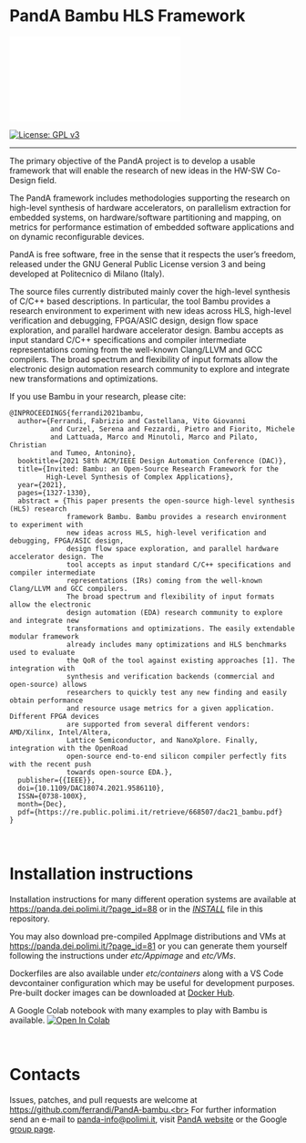 # PandA Bambu HLS Framework
![](style/img/panda.png.in)

[![License: GPL v3](https://img.shields.io/badge/License-GPL%20v3-blue.svg)](https://www.gnu.org/licenses/gpl-3.0)

----

The primary objective of the PandA project is to develop a usable framework
that will enable the research of new ideas in the HW-SW Co-Design field.

The PandA framework includes methodologies supporting the research on high-level 
synthesis of hardware accelerators, on parallelism extraction for embedded systems, 
on hardware/software partitioning and mapping, on metrics for performance estimation 
of embedded software applications and on dynamic reconfigurable devices.

PandA is free software, free in the sense that it respects the user’s freedom, 
released under the GNU General Public License version 3 and being 
developed at Politecnico di Milano (Italy).

The source files currently distributed mainly cover the high-level synthesis 
of C/C++ based descriptions. In particular, the tool Bambu provides a research environment to experiment with new ideas across HLS, high-level verification and debugging, FPGA/ASIC design, design flow space exploration, and parallel hardware accelerator design.
Bambu accepts as input standard C/C++ specifications and compiler intermediate representations coming from the well-known Clang/LLVM and GCC compilers.
The broad spectrum and flexibility of input formats allow the electronic design automation research community to explore and integrate new transformations and optimizations.

If you use Bambu in your research, please cite:
```
@INPROCEEDINGS{ferrandi2021bambu,
  author={Ferrandi, Fabrizio and Castellana, Vito Giovanni 
          and Curzel, Serena and Fezzardi, Pietro and Fiorito, Michele 
          and Lattuada, Marco and Minutoli, Marco and Pilato, Christian 
          and Tumeo, Antonino},
  booktitle={2021 58th ACM/IEEE Design Automation Conference (DAC)}, 
  title={Invited: Bambu: an Open-Source Research Framework for the 
         High-Level Synthesis of Complex Applications}, 
  year={2021},
  pages={1327-1330},
  abstract = {This paper presents the open-source high-level synthesis (HLS) research 
              framework Bambu. Bambu provides a research environment to experiment with 
              new ideas across HLS, high-level verification and debugging, FPGA/ASIC design,
              design flow space exploration, and parallel hardware accelerator design. The 
              tool accepts as input standard C/C++ specifications and compiler intermediate 
              representations (IRs) coming from the well-known Clang/LLVM and GCC compilers. 
              The broad spectrum and flexibility of input formats allow the electronic 
              design automation (EDA) research community to explore and integrate new 
              transformations and optimizations. The easily extendable modular framework 
              already includes many optimizations and HLS benchmarks used to evaluate 
              the QoR of the tool against existing approaches [1]. The integration with 
              synthesis and verification backends (commercial and open-source) allows 
              researchers to quickly test any new finding and easily obtain performance 
              and resource usage metrics for a given application. Different FPGA devices 
              are supported from several different vendors: AMD/Xilinx, Intel/Altera, 
              Lattice Semiconductor, and NanoXplore. Finally, integration with the OpenRoad 
              open-source end-to-end silicon compiler perfectly fits with the recent push 
              towards open-source EDA.},
  publisher={{IEEE}},
  doi={10.1109/DAC18074.2021.9586110},
  ISSN={0738-100X},
  month={Dec},
  pdf={https://re.public.polimi.it/retrieve/668507/dac21_bambu.pdf}
}
```
<br>

# Installation instructions
Installation instructions for many different operation systems are available at 
https://panda.dei.polimi.it/?page_id=88 or in the [*INSTALL*](INSTALL) file in this repository.

You may also download pre-compiled AppImage distributions and VMs at https://panda.dei.polimi.it/?page_id=81 or you can generate them yourself following the instructions under *etc/Appimage* and *etc/VMs*.

Dockerfiles are also available under *etc/containers* along with a VS Code devcontainer configuration which may be useful for development purposes. Pre-built docker images can be downloaded at [Docker Hub](https://hub.docker.com/u/bambuhls).

A Google Colab notebook with many examples to play with Bambu is available. [![Open In Colab](https://colab.research.google.com/assets/colab-badge.svg)](https://colab.research.google.com/github/ferrandi/PandA-bambu/blob/main/documentation/tutorial_date_2022/bambu.ipynb)


<br>

# Contacts
Issues, patches, and pull requests are welcome at https://github.com/ferrandi/PandA-bambu.<br>
For further information send an e-mail to panda-info@polimi.it, visit [PandA website](https://panda.dei.polimi.it/) or the Google [group page](https://groups.google.com/forum/#!forum/panda-project-discussions-questions).
